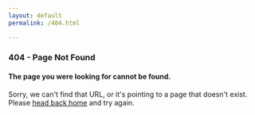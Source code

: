 ```yaml
---
layout: default
permalink: /404.html

---
```


<h3>404 - Page Not Found</h3>
<h4>The page you were looking for cannot be found.</h4>
<p>Sorry, we can't find that URL, or it's pointing to a page that
doesn't exist. Please <a href="/">head back home</a> and try again.</p>
